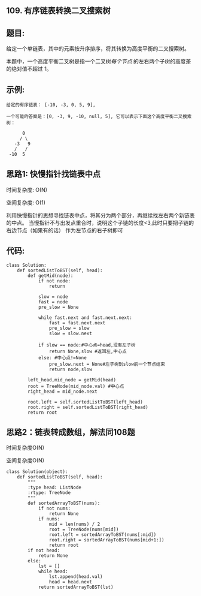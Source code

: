 ## 109. 有序链表转换二叉搜索树

## 题目:

给定一个单链表，其中的元素按升序排序，将其转换为高度平衡的二叉搜索树。

本题中，一个高度平衡二叉树是指一个二叉树*每个节点* 的左右两个子树的高度差的绝对值不超过 1。

## 示例:

```
给定的有序链表： [-10, -3, 0, 5, 9],

一个可能的答案是：[0, -3, 9, -10, null, 5], 它可以表示下面这个高度平衡二叉搜索树：

      0
     / \
   -3   9
   /   /
 -10  5
```



## 思路1: 快慢指针找链表中点

时间复杂度: O(N)

空间复杂度: O(1)

利用快慢指针的思想寻找链表中点，将其分为两个部分，再继续找左右两个新链表的中点。 当慢指针不与出发点重合时，说明这个子链的长度<3,此时只要把子链的右边节点（如果有的话）
作为左节点的右子树即可

## 代码:

```
class Solution:
    def sortedListToBST(self, head):
        def getMid(node):
            if not node:
                return

            slow = node
            fast = node
            pre_slow = None

            while fast.next and fast.next.next:
                fast = fast.next.next
                pre_slow = slow
                slow = slow.next

            if slow == node:#中心点=head,没有左子树
                return None,slow #返回左,中心点
            else: #中心点!=None
                pre_slow.next = None#左子树到slow前一个节点结束
                return node,slow

        left_head,mid_node = getMid(head)
        root = TreeNode(mid_node.val) #中心点
        right_head = mid_node.next

        root.left = self.sortedListToBST(left_head)
        root.right = self.sortedListToBST(right_head)
        return root

```



## 思路2：链表转成数组，解法同108题

时间复杂度O(N)

空间复杂度O(N)

```
class Solution(object):
    def sortedListToBST(self, head):
        """
        :type head: ListNode
        :rtype: TreeNode
        """
        def sortedArrayToBST(nums):
            if not nums:
                return None
            if nums:
                mid = len(nums) / 2
                root = TreeNode(nums[mid])
                root.left = sortedArrayToBST(nums[:mid])
                root.right = sortedArrayToBST(nums[mid+1:])
                return root
        if not head:
            return None
        else:
            lst = []
            while head:
                lst.append(head.val)
                head = head.next
            return sortedArrayToBST(lst)

```

